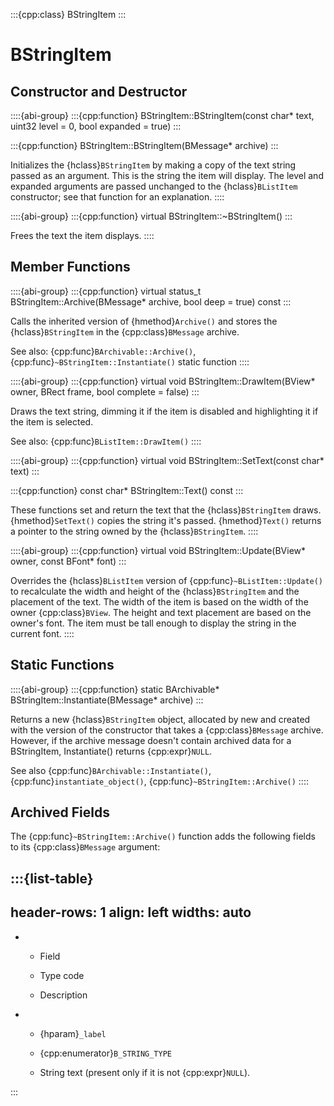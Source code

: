 :::{cpp:class} BStringItem
:::

# BStringItem

## Constructor and Destructor

::::{abi-group}
:::{cpp:function} BStringItem::BStringItem(const char* text, uint32 level = 0, bool expanded = true)
:::

:::{cpp:function} BStringItem::BStringItem(BMessage* archive)
:::

Initializes the {hclass}`BStringItem` by making a copy of the text string
passed as an argument. This is the string the item will display. The level
and expanded arguments are passed unchanged to the {hclass}`BListItem`
constructor; see that function for an explanation.
::::

::::{abi-group}
:::{cpp:function} virtual BStringItem::~BStringItem()
:::

Frees the text the item displays.
::::

## Member Functions

::::{abi-group}
:::{cpp:function} virtual status_t BStringItem::Archive(BMessage* archive, bool deep = true) const
:::

Calls the inherited version of {hmethod}`Archive()` and stores the
{hclass}`BStringItem` in the {cpp:class}`BMessage` archive.

See also: {cpp:func}`BArchivable::Archive()`,
{cpp:func}`~BStringItem::Instantiate()` static function
::::

::::{abi-group}
:::{cpp:function} virtual void BStringItem::DrawItem(BView* owner, BRect frame, bool complete = false)
:::

Draws the text string, dimming it if the item is disabled and highlighting
it if the item is selected.

See also: {cpp:func}`BListItem::DrawItem()`
::::

::::{abi-group}
:::{cpp:function} virtual void BStringItem::SetText(const char* text)
:::

:::{cpp:function} const char* BStringItem::Text() const
:::

These functions set and return the text that the {hclass}`BStringItem`
draws. {hmethod}`SetText()` copies the string it's passed.
{hmethod}`Text()` returns a pointer to the string owned by the
{hclass}`BStringItem`.
::::

::::{abi-group}
:::{cpp:function} virtual void BStringItem::Update(BView* owner, const BFont* font)
:::

Overrides the {hclass}`BListItem` version of
{cpp:func}`~BListItem::Update()` to recalculate the width and height of the
{hclass}`BStringItem` and the placement of the text. The width of the item
is based on the width of the owner {cpp:class}`BView`. The height and text
placement are based on the owner's font. The item must be tall enough to
display the string in the current font.
::::

## Static Functions

::::{abi-group}
:::{cpp:function} static BArchivable* BStringItem::Instantiate(BMessage* archive)
:::

Returns a new {hclass}`BStringItem` object, allocated by new and created
with the version of the constructor that takes a {cpp:class}`BMessage`
archive. However, if the archive message doesn't contain archived data for
a BStringItem, Instantiate() returns {cpp:expr}`NULL`.

See also {cpp:func}`BArchivable::Instantiate()`,
{cpp:func}`instantiate_object()`, {cpp:func}`~BStringItem::Archive()`
::::

## Archived Fields

The {cpp:func}`~BStringItem::Archive()` function adds the following fields
to its {cpp:class}`BMessage` argument:

:::{list-table}
---
header-rows: 1
align: left
widths: auto
---
-
	- Field

	- Type code

	- Description

-
	- {hparam}`_label`

	- {cpp:enumerator}`B_STRING_TYPE`

	- String text (present only if it is not {cpp:expr}`NULL`).


:::
